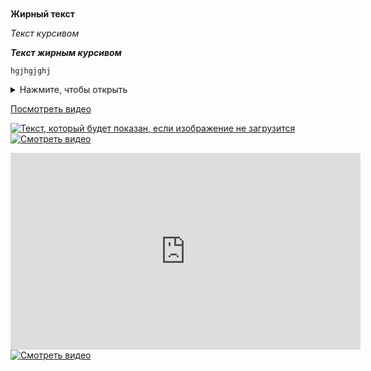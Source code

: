 <!-- https://www.markdownguide.org/basic-syntax/ -->

```ruby
```

```js
```

__Жирный текст__

_Текст курсивом_

___Текст жирным курсивом___

`hgjhgjghj` <!-- выделение впукловыпуклое -->


<!-- В Markdown нет стандартного синтаксиса для создания выпадающих списков (аккордеонов) непосредственно. Однако, вы можете использовать HTML в Markdown для реализации этой функции, если ваша среда поддержки HTML: -->
<details>
  <summary>Нажмите, чтобы открыть</summary>
  <!-- Содержимое, которое будет показано при открытии. -->
</details>



<!-- В Markdown ссылки на видео можно добавлять различными способами, в зависимости от того, как вы хотите, чтобы ссылка отображалась. Вот несколько основных способов: -->
<!-- 1. **Ссылка на видео с текстом**: -->
[Посмотреть видео](https://www.youtube.com/watch?v=dQw4w9WgXcQ)
<!-- 2. **Ссылка на видео с использованием изображения**: Вы можете вставить картинку (например, миниатюру видео) и сделать ее ссылкой: -->
[![Текст, который будет показан, если изображение не загрузится](URL_миниатюры)](URL_вашего_видео)
[![Смотреть видео](https://img.youtube.com/vi/dQw4w9WgXcQ/0.jpg)](https://www.youtube.com/watch?v=dQw4w9WgXcQ)
<!-- 3. **Вставка видео (если поддерживается)**: Некоторые платформы, такие как GitHub или некоторые блоги, могут поддерживать вставку видео с помощью HTML: -->
<iframe width="560" height="315" src="https://www.youtube.com/embed/dQw4w9WgXcQ" frameborder="0" allowfullscreen></iframe>
<!-- Однако стоит отметить, что не все Markdown-редакторы поддерживают HTML, поэтому лучше проверить, как конкретная платформа обрабатывает ваш Markdown. -->


<!-- ### 2. Встраивание видео с помощью HTML
GitHub не поддерживает прямое встраивание видео в формат markdown, но вы можете использовать HTML для встраивания. Обратите внимание, что это работает только для ограниченного числа платформ.
Пример для YouTube: -->
<a href="https://www.youtube.com/watch?v=ваш_идентификатор_видео">
  <img src="https://img.youtube.com/vi/ваш_идентификатор_видео/0.jpg" alt="Смотреть видео" style="max-width:100%;">
</a>
<!-- Здесь мы используем изображение превью из YouTube, которое будет вести на видео при нажатии. -->






<!--  -->
